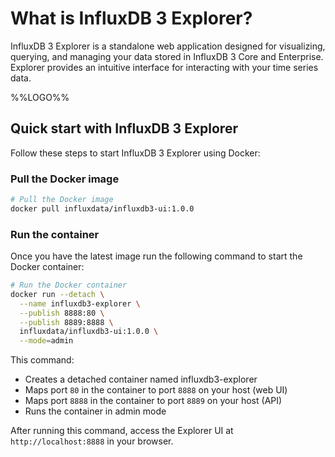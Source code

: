 # What is InfluxDB 3 Explorer?

InfluxDB 3 Explorer is a standalone web application designed for visualizing, querying, and managing your data stored in InfluxDB 3 Core and Enterprise. Explorer provides an intuitive interface for interacting with your time series data.

%%LOGO%%

## Quick start with InfluxDB 3 Explorer

Follow these steps to start InfluxDB 3 Explorer using Docker:

### Pull the Docker image

```bash
# Pull the Docker image
docker pull influxdata/influxdb3-ui:1.0.0
```

### Run the container

Once you have the latest image run the following command to start the Docker container:  

```bash
# Run the Docker container
docker run --detach \
  --name influxdb3-explorer \
  --publish 8888:80 \
  --publish 8889:8888 \
  influxdata/influxdb3-ui:1.0.0 \
  --mode=admin
```

This command:
- Creates a detached container named influxdb3-explorer
- Maps port `80` in the container to port `8888` on your host (web UI)
- Maps port `8888` in the container to port `8889` on your host (API)
- Runs the container in admin mode

After running this command, access the Explorer UI at `http://localhost:8888` in your browser.